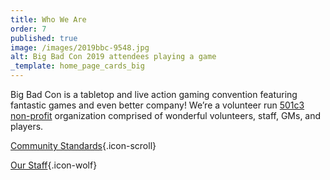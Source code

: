 ```yaml
---
title: Who We Are
order: 7
published: true
image: /images/2019bbc-9548.jpg
alt: Big Bad Con 2019 attendees playing a game
_template: home_page_cards_big
---
```


Big Bad Con is a tabletop and live action gaming convention featuring fantastic games and even better company!
We’re a volunteer run [501c3 non-profit](/non-profit) organization comprised of wonderful volunteers, staff, GMs, and players.

[Community Standards](/community-standards){.icon-scroll}

[Our Staff](/staff){.icon-wolf}
